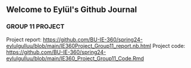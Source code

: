 ## Welcome to Eylül's Github Journal

### GROUP 11 PROJECT

Project report: https://github.com/BU-IE-360/spring24-eylulgulluu/blob/main/IE360Project_Group11_report.nb.html
Project code: https://github.com/BU-IE-360/spring24-eylulgulluu/blob/main/IE360_Project_Group11_Code.Rmd


